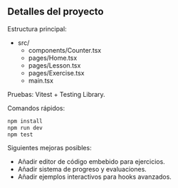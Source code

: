 ## Detalles del proyecto

Estructura principal:

- src/
  - components/Counter.tsx
  - pages/Home.tsx
  - pages/Lesson.tsx
  - pages/Exercise.tsx
  - main.tsx

Pruebas: Vitest + Testing Library.

Comandos rápidos:

```bash
npm install
npm run dev
npm test
```

Siguientes mejoras posibles:

- Añadir editor de código embebido para ejercicios.
- Añadir sistema de progreso y evaluaciones.
- Añadir ejemplos interactivos para hooks avanzados.

